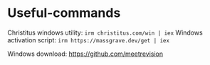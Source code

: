 # Useful-commands

Christitus windows utility: ```irm christitus.com/win | iex```
Windows activation script: ```irm https://massgrave.dev/get | iex```



Windows download: https://github.com/meetrevision
